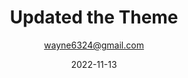 ---
layout: 'post'
title: 'Updated the Theme'
date: '2022-11-13'
colorspace: 'green'
category:
- 'New Look & Feel'
tag:
- 'new'
- 'look'
- 'feel'
author: wayne6324@gmail.com
author_profile: true
---
